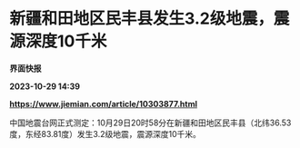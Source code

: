 # 新疆和田地区民丰县发生3.2级地震，震源深度10千米
**界面快报**

**2023-10-29 14:39**

**https://www.jiemian.com/article/10303877.html**

中国地震台网正式测定：10月29日20时58分在新疆和田地区民丰县（北纬36.53度，东经83.81度）发生3.2级地震，震源深度10千米。